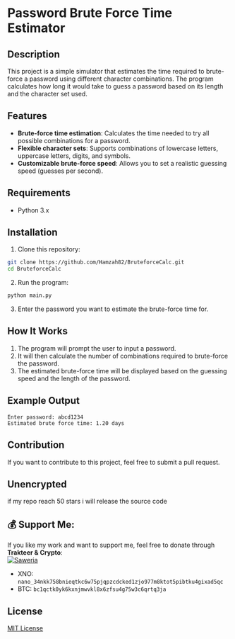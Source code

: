 # Password Brute Force Time Estimator

## Description
This project is a simple simulator that estimates the time required to brute-force a password using different character combinations. The program calculates how long it would take to guess a password based on its length and the character set used.

## Features
- **Brute-force time estimation**: Calculates the time needed to try all possible combinations for a password.
- **Flexible character sets**: Supports combinations of lowercase letters, uppercase letters, digits, and symbols.
- **Customizable brute-force speed**: Allows you to set a realistic guessing speed (guesses per second).

## Requirements
- Python 3.x

## Installation

1. Clone this repository:
```bash
git clone https://github.com/Hamzah82/BruteforceCalc.git
cd BruteforceCalc
```

2. Run the program:
```bash
python main.py
```

3. Enter the password you want to estimate the brute-force time for.

## How It Works
1. The program will prompt the user to input a password.
2. It will then calculate the number of combinations required to brute-force the password.
3. The estimated brute-force time will be displayed based on the guessing speed and the length of the password.

## Example Output

```
Enter password: abcd1234
Estimated brute force time: 1.20 days
```

## Contribution
If you want to contribute to this project, feel free to submit a pull request.

## Unencrypted
if my repo reach 50 stars i will release the source code

## 💰 Support Me:
If you like my work and want to support me, feel free to donate through **Trakteer & Crypto**:  
[![Saweria](https://img.shields.io/badge/Donate-Trakteer-red?style=for-the-badge&logo=ko-fi&logoColor=white)](https://trakteer.id/woka/tip)
* XNO: `nano_34nkk758bnieqtkc6w75pjqpzcdcked1zjo977m8ktot5pibtku4gixad5qc`
* BTC: `bc1qctk0yk6kxnjmwvkl8x6zfsu4g75w3c6qrtq3ja`

## License
[MIT License](https://opensource.org/licenses/MIT)
